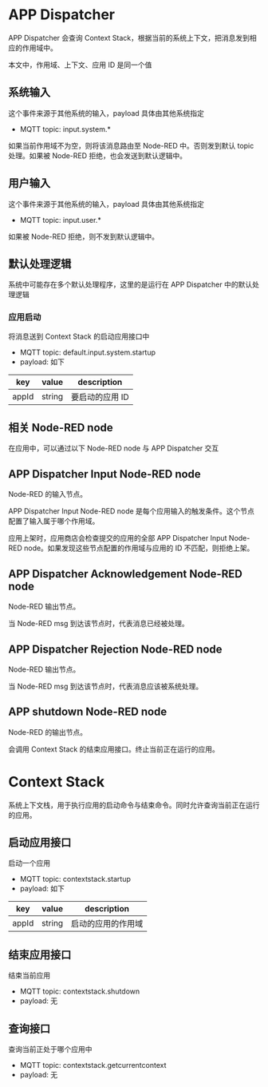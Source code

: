 # APP Dispatcher

APP Dispatcher 会查询 Context Stack，根据当前的系统上下文，把消息发到相应的作用域中。

本文中，作用域、上下文、应用 ID 是同一个值

## 系统输入

这个事件来源于其他系统的输入，payload 具体由其他系统指定

* MQTT topic: input.system.*

如果当前作用域不为空，则将该消息路由至 Node-RED 中。否则发到默认 topic 处理。如果被 Node-RED 拒绝，也会发送到默认逻辑中。

## 用户输入

这个事件来源于其他系统的输入，payload 具体由其他系统指定

* MQTT topic: input.user.*

如果被 Node-RED 拒绝，则不发到默认逻辑中。

## 默认处理逻辑

系统中可能存在多个默认处理程序，这里的是运行在 APP Dispatcher 中的默认处理逻辑

### 应用启动

将消息送到 Context Stack 的启动应用接口中

* MQTT topic: default.input.system.startup
* payload: 如下

key   | value  | description
----- | ------ | ----------
appId | string | 要启动的应用 ID

## 相关 Node-RED node

在应用中，可以通过以下 Node-RED node 与 APP Dispatcher 交互

## APP Dispatcher Input Node-RED node

Node-RED 的输入节点。

APP Dispatcher Input Node-RED node 是每个应用输入的触发条件。这个节点配置了输入属于哪个作用域。

应用上架时，应用商店会检查提交的应用的全部 APP Dispatcher Input Node-RED node。如果发现这些节点配置的作用域与应用的 ID 不匹配，则拒绝上架。

## APP Dispatcher Acknowledgement Node-RED node

Node-RED 输出节点。

当 Node-RED msg 到达该节点时，代表消息已经被处理。

## APP Dispatcher Rejection Node-RED node

Node-RED 输出节点。

当 Node-RED msg 到达该节点时，代表消息应该被系统处理。

## APP shutdown Node-RED node

Node-RED 的输出节点。

会调用 Context Stack 的结束应用接口。终止当前正在运行的应用。

# Context Stack

系统上下文栈，用于执行应用的启动命令与结束命令。同时允许查询当前正在运行的应用。

## 启动应用接口

启动一个应用

* MQTT topic: contextstack.startup
* payload: 如下

key   | value  | description
----- | ------ | -----------
appId | string | 启动的应用的作用域

## 结束应用接口

结束当前应用

* MQTT topic: contextstack.shutdown
* payload: 无

## 查询接口

查询当前正处于哪个应用中

* MQTT topic: contextstack.getcurrentcontext
* payload: 无

